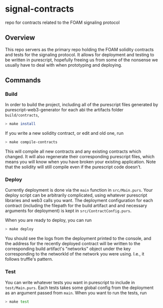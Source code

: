 # signal-contracts
repo for contracts related to the FOAM signaling protocol

## Overview
This repo servers as the primary repo holding the FOAM solidity contracts and tests for the signaling protocol. It allows
for deployment and testing to be written in purescript, hopefully freeing us from some of the nonsense we usually
have to deal with when prototyping and deploying.

## Commands


### Build
In order to build the project, including all of the purescript files generated by purescript-web3-generator for each abi
the artifacts folder `build/contracts`,
```bash
> make install
```

If you write a new solidity contract, or edit and old one, run
```bash
> make compile-contracts
```

This will compile all new contracts and any existing contracts which changed. It will also regenerate their 
corresponding purescript files, which means you will know when you have broken your existing application. Note that
the solidity will still compile even if the purescript code doesn't.


### Deploy
Currently deployment is done via the `main` function in `src/Main.purs`. Your deploy script can be arbitrarily complicated,
using whatever purescript libraries and web3 calls you want. The deployment configuration for each contract (including 
the filepath for the build artifact and and necessary arguments for deployment) is kept in `src/ContractConfig.purs`.

When you are ready to deploy, you can run
```bash
> make deploy
```

You should see the logs from the deployment printed to the console, and the address for the recently deployed contract will
be written to the corresponding build artifact's "networks" object under the key corresponding to the networkId of the
network you were using. I.e., it follows truffle's pattern.

### Test
You can write whatever tests you want in purescript to include in `test/Main.purs`. Each tests takes some global config
from the deployment as an argument passed from `main`. When you want to run the tests, run

```bash
> make test
```
